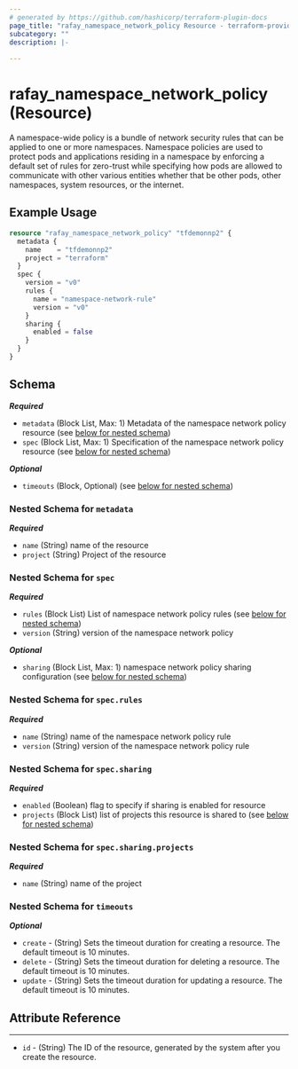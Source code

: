 ```yaml
---
# generated by https://github.com/hashicorp/terraform-plugin-docs
page_title: "rafay_namespace_network_policy Resource - terraform-provider-rafay"
subcategory: ""
description: |-
  
---
```


# rafay_namespace_network_policy (Resource)

A namespace-wide policy is a bundle of network security rules that can be applied to one or more namespaces. Namespace policies are used to protect pods and applications residing in a namespace by enforcing a default set of rules for zero-trust while specifying how pods are allowed to communicate with other various entities whether that be other pods, other namespaces, system resources, or the internet.

## Example Usage

```terraform
resource "rafay_namespace_network_policy" "tfdemonnp2" {
  metadata {
    name    = "tfdemonnp2"
    project = "terraform"
  }
  spec {
    version = "v0"
    rules {
      name = "namespace-network-rule"
      version = "v0"
    }
    sharing {
      enabled = false
    }
  }
}
```

<!-- schema generated by tfplugindocs -->
## Schema

***Required***

- `metadata` (Block List, Max: 1) Metadata of the namespace network policy resource (see [below for nested schema](#nestedblock--metadata))
- `spec` (Block List, Max: 1) Specification of the namespace network policy resource (see [below for nested schema](#nestedblock--spec))

***Optional***	
- `timeouts` (Block, Optional) (see [below for nested schema](#nestedblock--timeouts))

<a id="nestedblock--metadata"></a>
### Nested Schema for `metadata`

***Required***

- `name` (String) name of the resource
- `project` (String) Project of the resource


<a id="nestedblock--spec"></a>
### Nested Schema for `spec`

***Required***

- `rules` (Block List) List of namespace network policy rules (see [below for nested schema](#nestedblock--spec--rules))
- `version` (String) version of the namespace network policy

***Optional***

- `sharing` (Block List, Max: 1) namespace network policy sharing configuration (see [below for nested schema](#nestedblock--spec--sharing))
<a id="nestedblock--spec--rules"></a>
### Nested Schema for `spec.rules`

***Required***

- `name` (String) name of the namespace network policy rule
- `version` (String) version of the namespace network policy rule


<a id="nestedblock--spec--sharing"></a>
### Nested Schema for `spec.sharing`

***Required***

- `enabled` (Boolean) flag to specify if sharing is enabled for resource
- `projects` (Block List) list of projects this resource is shared to (see [below for nested schema](#nestedblock--spec--sharing--projects))

<a id="nestedblock--spec--sharing--projects"></a>
### Nested Schema for `spec.sharing.projects`

***Required***

- `name` (String) name of the project


<a id="nestedblock--timeouts"></a>
### Nested Schema for `timeouts`

***Optional***
- `create` - (String) Sets the timeout duration for creating a resource. The default timeout is 10 minutes. 
- `delete` - (String) Sets the timeout duration for deleting a resource. The default timeout is 10 minutes. 
- `update` - (String) Sets the timeout duration for updating a resource. The default timeout is 10 minutes. 


## Attribute Reference

---

- `id` - (String) The ID of the resource, generated by the system after you create the resource.



